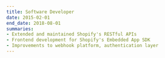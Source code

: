 ```yaml
--- 
title: Software Developer
date: 2015-02-01
end_date: 2018-08-01
summaries: 
- Extended and maintained Shopify's RESTful APIs
- Frontend development for Shopify's Embedded App SDK
- Improvements to webhook platform, authentication layer
---
```

